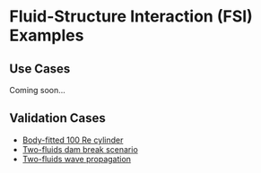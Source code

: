 # Fluid-Structure Interaction (FSI) Examples

## Use Cases
Coming soon...

## Validation Cases
- [Body-fitted 100 Re cylinder](https://github.com/KratosMultiphysics/Examples/blob/master/fluid_structure_interaction/validation/fsi_lid_driven_cavity/README.md)
- [Two-fluids dam break scenario](https://github.com/KratosMultiphysics/Examples/blob/master/fluid_structure_interaction/validation/fsi_mok/README.md)
- [Two-fluids wave propagation](https://github.com/KratosMultiphysics/Examples/blob/master/fluid_structure_interaction/validation/fsi_turek_FSI2/README.md)
